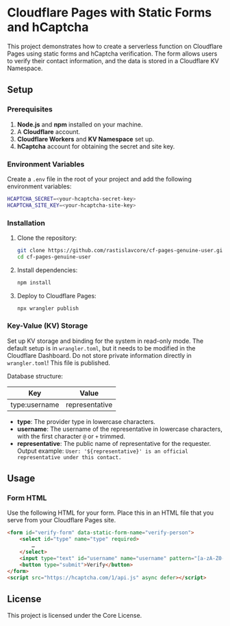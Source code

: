 # Cloudflare Pages with Static Forms and hCaptcha

This project demonstrates how to create a serverless function on Cloudflare Pages using static forms and hCaptcha verification. The form allows users to verify their contact information, and the data is stored in a Cloudflare KV Namespace.

## Setup

### Prerequisites

1. **Node.js** and **npm** installed on your machine.
2. A **Cloudflare** account.
3. **Cloudflare Workers** and **KV Namespace** set up.
4. **hCaptcha** account for obtaining the secret and site key.

### Environment Variables

Create a `.env` file in the root of your project and add the following environment variables:

```sh
HCAPTCHA_SECRET=<your-hcaptcha-secret-key>
HCAPTCHA_SITE_KEY=<your-hcaptcha-site-key>
```

### Installation

1. Clone the repository:

    ```bash
    git clone https://github.com/rastislavcore/cf-pages-genuine-user.git
    cd cf-pages-genuine-user
    ```

2. Install dependencies:

    ```bash
    npm install
    ```

3. Deploy to Cloudflare Pages:

    ```bash
    npx wrangler publish
    ```

### Key-Value (KV) Storage

Set up KV storage and binding for the system in read-only mode. The default setup is in `wrangler.toml`, but it needs to be modified in the Cloudflare Dashboard. Do not store private information directly in `wrangler.toml`! This file is published.

Database structure:

Key | Value
--- | ---
type:username | representative

- **type**: The provider type in lowercase characters.
- **username**: The username of the representative in lowercase characters, with the first character `@` or `+` trimmed.
- **representative**: The public name of representative for the requester. Output example: `User: '${representative}' is an official representative under this contact.`

## Usage

### Form HTML

Use the following HTML for your form. Place this in an HTML file that you serve from your Cloudflare Pages site.

```html
<form id="verify-form" data-static-form-name="verify-person">
    <select id="type" name="type" required>
        …
    </select>
    <input type="text" id="username" name="username" pattern="[a-zA-Z0-9%_@.+-]+" required />
    <button type="submit">Verify</button>
</form>
<script src="https://hcaptcha.com/1/api.js" async defer></script>
```

## License

This project is licensed under the Core License.
